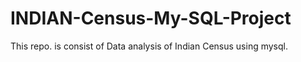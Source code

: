 # INDIAN-Census-My-SQL-Project
This repo. is consist of Data analysis of Indian Census using mysql.
